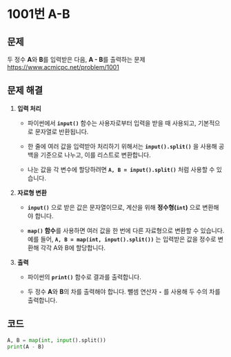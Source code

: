 # 1001번 A-B
## 문제
두 정수 **A**와 **B**를 입력받은 다음, **A - B**를 출력하는 문제  
https://www.acmicpc.net/problem/1001

## 문제 해결
1. **입력 처리**
   - 파이썬에서 **`input()`** 함수는 사용자로부터 입력을 받을 때 사용되고, 기본적으로 문자열로 반환됩니다.
   
   - 한 줄에 여러 값을 입력받아 처리하기 위해서는 **`input().split()`** 을 사용해 공백을 기준으로 나누고, 이를 리스트로 변환합니다.

   - 나눈 값을 각 변수에 할당하려면 **`A, B = input().split()`** 처럼 사용할 수 있습니다.

2. **자료형 변환**
   - **`input()`** 으로 받은 값은 문자열이므로, 계산을 위해 **정수형(`int`)** 으로 변환해야 합니다.

   - **`map()` 함수**를 사용하면 여러 값을 한 번에 다른 자료형으로 변환할 수 있습니다. 예를 들어, **`A, B = map(int, input().split())`** 는 입력받은 값을 정수로 변환해 각각 A와 B에 할당합니다.

3. **출력**
   - 파이썬의 **`print()`** 함수로 결과를 출력합니다.

   - 두 정수 **A**와 **B**의 차를 출력해야 합니다. 뺄셈 연산자 **`-`** 를 사용해 두 수의 차를 출력합니다.

## 코드
```python
A, B = map(int, input().split())
print(A - B)
```